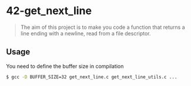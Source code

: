 # 42-get_next_line

> The aim of this project is to make you code a function that returns a line ending with a newline, read from a file descriptor.

## Usage

You need to define the buffer size in compilation

```bash
$ gcc -D BUFFER_SIZE=32 get_next_line.c get_next_line_utils.c ...
```
